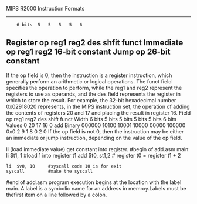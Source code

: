 MIPS R2000 Instruction Formats
_____________________________________________________________
		6 bits	5	5	5	5	6
Register	op	reg1	reg2	des	shfit	funct
Immediate	op	reg1	reg2	16-bit constant
Jump		op	26-bit 		constant
-------------------------------------------------------------
If the op field is 0, then the instruction is a register instruction,
which generally perform an arithmetic or logical operations. The funct
field specifies the operation to perform, while the reg1 and reg2 
represent the registers to use as operands, and the des field represents
the register in which to store the result. For example, the 32-bit 
hexadecimal number 0x02918020 represents, in the MIPS instruction set,
the operation of adding the contents of registers 20 and 17 and placing 
the result in register 16.
Field  op 	reg1 	reg2 	des 	shift 	funct
Width 	6 bits 	5 bits 	5 bits 	5 bits 	5 bits 	6 bits
Values 0  	20  	17  	16  	0  	add
Binary 000000 	10100 	10001 	10000 	00000 	100000
     0x0   2      9      1      8   0      2      0
If the op field is not 0, then the instruction may be either an immediate 
or jump instruction, depending on the value of the op field.

li (load immediate value) get constant into register.
#begin of add.asm
main:
	li 	$t1, 1		#load 1 into register t1
	add 	$t0, st1,2 	# register t0 = register t1 + 2

	li	$v0, 10		#syscall code 10 is for exit
	syscall			#make the syscall
#end of add.asm
program execution begins at the location with the label main. A label is a
symbolic name for an address in memroy.Labels must be thefirst item on a
line followed by a colon.
